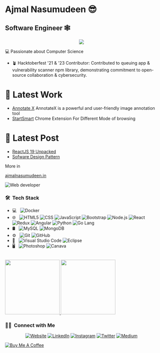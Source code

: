

 # Ajmal Nasumudeen  😎 
## Software Engineer :spider_web: 


<p align="center">
  <a href="https://github.com/DenverCoder1/readme-typing-svg"><img src="https://readme-typing-svg.herokuapp.com?lines=Javascript+Developer;Nodejs+Express+Mongodb;Reactjs+Nextjs+Flutter;Docker+;DS%20|%20Algorithms%20;;Always%20learning%20new%20things&center=true&width=500&height=50"></a>
</p>
 💻 Passionate about Computer Science

 - 🪴 Hacktoberfest '21 & '23 Contributor: Contributed to queuing app & vulnerability scanner npm library, demonstrating commitment to open-source collaboration & cybersecurity.

 
# 🔧 Latest Work

- [Annotate X](https://annotate-x.netlify.app) AnnotateX is a powerful and user-friendly image annotation tool
- [StartSmart](https://chromewebstore.google.com/detail/startsmart/hjilijkndighcnhpfhfipfggcgipobon) Chrome Extension For Different Mode of browsing 


# 📰 Latest Post
- [ReactJS 19 Unpacked](https://ajmalnasumudeen.in/blog/react-19-unpacked?type=front-ends&md=true)
- [Sofware Design Pattern](https://ajmalnasumudeen.in/blog/software-design-pattern?type=software-engineering&md=true)


 More in

 [ajmalnasumudeen.in]( https://ajmalnasumudeen.in/)

 
 ![Web developer](https://media.tenor.com/images/083f8371b1f455f78558d76a090248e5/tenor.gif)



<h3> 🛠 &nbsp;Tech Stack</h3>

- 💻 &nbsp;
  ![Docker](https://img.shields.io/badge/-Docker-333333?style=flat&logo=docker)
- 🌐 &nbsp;
  ![HTML5](https://img.shields.io/badge/-HTML5-333333?style=flat&logo=HTML5)
  ![CSS](https://img.shields.io/badge/-CSS-333333?style=flat&logo=CSS3&logoColor=1572B6)
  ![JavaScript](https://img.shields.io/badge/-JavaScript-333333?style=flat&logo=javascript)
  ![Bootstrap](https://img.shields.io/badge/-Bootstrap-333333?style=flat&logo=bootstrap&logoColor=563D7C)
  ![Node.js](https://img.shields.io/badge/-Node.js-333333?style=flat&logo=node.js)
  ![React](https://img.shields.io/badge/-React-333333?style=flat&logo=react)
  ![Redux](https://img.shields.io/badge/-Redux-333333?style=flat&logo=redux)
  ![Angular](https://img.shields.io/badge/-Angular-333333?style=flat&logo=angular)
  ![Python](https://img.shields.io/badge/-Python-333333?style=flat&logo=python)
  ![Go Lang](https://img.shields.io/badge/-Go-333333?style=flat&logo=Go)
- 🛢 &nbsp;
  ![MySQL](https://img.shields.io/badge/-MySQL-333333?style=flat&logo=mysql)
  ![MongoDB](https://img.shields.io/badge/-MongoDB-333333?style=flat&logo=mongodb)
- ⚙️ &nbsp;
  ![Git](https://img.shields.io/badge/-Git-333333?style=flat&logo=git)
  ![GitHub](https://img.shields.io/badge/-GitHub-333333?style=flat&logo=github)
- 🔧 &nbsp;
  ![Visual Studio Code](https://img.shields.io/badge/-Visual%20Studio%20Code-333333?style=flat&logo=visual-studio-code&logoColor=007ACC)
  ![Eclipse](https://img.shields.io/badge/-Eclipse-333333?style=flat&logo=eclipse-ide&logoColor=2C2255)
- 🖥 &nbsp;
  ![Photoshop](https://img.shields.io/badge/-Photoshop-333333?style=flat&logo=adobe-photoshop)
  ![Canava](https://img.shields.io/badge/Canva-__Design-9cf)

<br/>

<a href="https://github.com/stormdotcom">
  <img height="180em" src="https://github-readme-stats.vercel.app/api?username=stormdotcom&theme=buefy&show_icons=true&count_private=true" />
  <img height="180em" src="https://github-readme-stats.vercel.app/api/top-langs/?username=stormdotcom&theme=buefy&layout=compact" />
</a>
    
<h3> 🤝🏻 &nbsp;Connect with Me </h3>

<p align="center">
<a href="https://ajmalnasumudeen.in//"><img alt="Website" src="https://img.shields.io/badge/Website-ajmalnasumudeen.in-blue?style=flat-square&logo=google-chrome"></a>
<a href="https://www.linkedin.com/in/ajmalnasumudeen//"><img alt="LinkedIn" src="https://img.shields.io/badge/LinkedIn-Ajmal%20Nasumudeen-blue?style=flat-square&logo=linkedin"></a>
<a href="https://www.instagram.com//"><img alt="Instagram" src="https://img.shields.io/badge/Instagram-ajmalnasumudeen-blue?style=flat-square&logo=instagram"></a>
<a href="https://twitter.com/notjustmachine"><img alt="Twitter" src="https://img.shields.io/badge/twitter-nojustmachine-red?style=flat-square&logo=twitter"></a>
<a href="https://ajmal-nasumudeen.medium.com/"><img alt="Medium" src="https://img.shields.io/badge/medium-blog-black--white"></a>
</p>


[![Buy Me A Coffee](https://img.shields.io/badge/Buy%20Me%20A%20Coffee-Donate-yellow.svg)](https://www.buymeacoffee.com/ajmaln73m)

 



<!---
stormdotcom/stormdotcom is a ✨ special ✨ repository because its `README.md` (this file) appears on your GitHub profile.
You can click the Preview link to take a look at your changes.
--->
